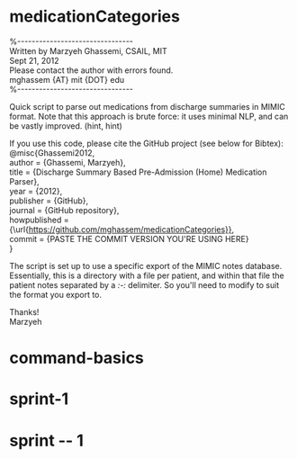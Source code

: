 medicationCategories  
====================  

%--------------------------------  
Written by Marzyeh Ghassemi, CSAIL, MIT  
Sept 21, 2012  
Please contact the author with errors found.  
mghassem {AT} mit {DOT} edu  
%--------------------------------  

Quick script to parse out medications from discharge summaries in MIMIC format. Note that this approach is brute force: it uses minimal NLP, and can be vastly improved. (hint, hint)  

If you use this code, please cite the GitHub project (see below for Bibtex):  
@misc{Ghassemi2012,  
  author = {Ghassemi, Marzyeh},  
  title = {Discharge Summary Based Pre-Admission (Home) Medication Parser},  
  year = {2012},  
  publisher = {GitHub},  
  journal = {GitHub repository},  
  howpublished = {\url{https://github.com/mghassem/medicationCategories}},  
  commit = {PASTE THE COMMIT VERSION YOU'RE USING HERE}  
}  

The script is set up to use a specific export of the MIMIC notes database. Essentially, this is a directory with a file per patient, and within that file the patient notes separated by a _*:-:*_ delimiter. So you'll need to modify to suit the format you export to.  

Thanks!  
Marzyeh  
# command-basics
# sprint-1
# sprint -- 1
